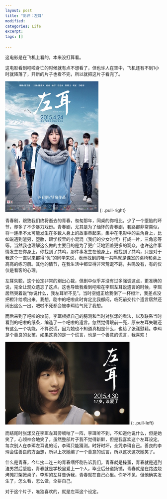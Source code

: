```yaml
---
layout: post
title: "影评：左耳"
modified:
categories: Life
excerpt:
tags: []

---
```


这电影是在飞机上看的，本来没打算看。

这电影看到吧啦身亡的时候就有点不想看了，但也许人在空中，飞机还有不到1小时就降落了，开新的片子也看不完，所以就把这片子看完了。

![左耳](/images/zuo-er.jpg)
{: .pull-right}

青春剧，跟致我们终将逝去的青春，匆匆那年，同桌的你相比，少了一个堕胎的环节，却多了不少暴力戏份。青春剧，尤其是为了缅怀的青春剧，套路都非常类似，将一连串不太可能发生在多数人身上的故事串起来，集中在电影中的主角身上，比如说遇到渣男，堕胎，跟学校里的小混混（我们的少女时代）打成一片，三角恋等等。当然我也理解这么做的主要目的是为了更广泛地涵盖更多的观众，也许这件事情发生在你身上，你找到了共鸣，那件事发生在他身上，他找到了共鸣，只是对于我这个一直以来都得“优”的同学来说，表示找到的唯一共鸣就是课室的桌椅和桌上高高的练习册。其他的情节，在我生活中都显得非常荒诞不羁，共鸣没有，有的仅仅是看客的心理。

左耳失聪，这个设定非常的别出心裁，但剧中似乎并没有过多强调这点，更准确的说，完全让观众遗忘了这点。这也导致我看到吧啦在李珥左耳说遗言的时候，李珥居然哭着说“你说什么，我左耳听不见”。当时空姐正给我倒了一杯橙汁，我差点没把橙汁给喷出来。我想，剧中的吧啦此时肯定比我郁闷，临死前交代个遗言居然还闹出这么一出，吧啦不死都会被李珥给气死了我想。

而后来到了吧啦的坟前，李珥根据自己的臆测和当时对张漾的看法，以及联系当时看到的吧啦的纸条，编造了一个吧啦的遗言。忽然觉得眼前一亮，原来左耳失聪还有这么一个功能。不算说谎，因为她也不知道真相是什么，也给了张漾慰藉。李珥是个善良的女孩，如果这真的是一个谎言，也是一个善意的谎言，我喜欢！

![左耳](/images/li-er.jpg)
{: .pull-left}

而结尾时张漾又在李珥左耳旁嘀咕了一阵，李珥听不到，不知道他说什么，但是她笑了，心领神会地笑了。虽然整部片子我不觉得新鲜，但是我喜欢这个左耳设定。每次别人在李珥左耳说的话，李珥只能猜测。时好时坏，全凭李珥自己。善良的李珥会往善良的方面想，所以上次她编了一个善意的谎言，所以这次这次她笑了。

什么是青春，今年接二连三的青春缅怀剧告诉我们，青春就是操蛋，青春就是遇到渣男然后堕胎，青春就是学校里爱上一个人，毕业后分道扬镳，青春就是在路边烧烤摊打架掀桌子。李珥的左耳告诉我，青春就在自己心里。你听不见，但他确实发生了，怎么看，怎么做，全拼自己。

对于这个片子，唯独喜欢的，就是左耳这个设定。